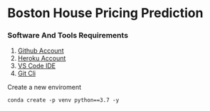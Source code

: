 # Boston House Pricing Prediction

### Software And Tools Requirements

1. [Github Account](https://github.com)
2. [Heroku Account](https://heroku.com)
3. [VS Code IDE](https://code.visualstudio.com/)
4. [Git Cli](https://git-scm.com/book/en/v2/Getting-Started-The-Command-Line)

Create a new enviroment

```
conda create -p venv python==3.7 -y
```